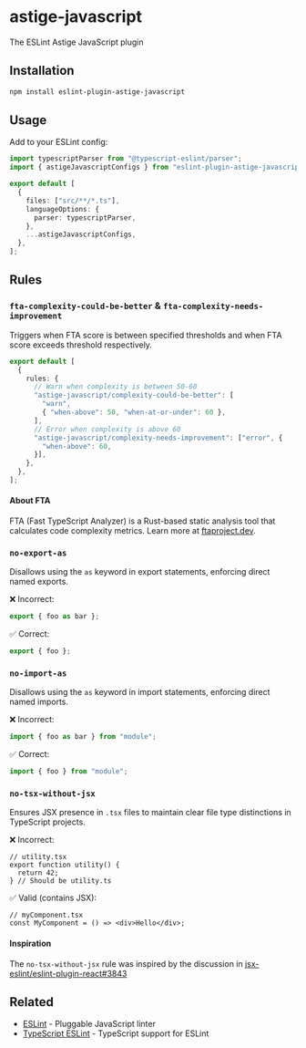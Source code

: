 # astige-javascript

The ESLint Astige JavaScript plugin

## Installation

```bash
npm install eslint-plugin-astige-javascript
```

## Usage

Add to your ESLint config:

```ts
import typescriptParser from "@typescript-eslint/parser";
import { astigeJavascriptConfigs } from "eslint-plugin-astige-javascript";

export default [
  {
    files: ["src/**/*.ts"],
    languageOptions: {
      parser: typescriptParser,
    },
    ...astigeJavascriptConfigs,
  },
];
```

## Rules

### `fta-complexity-could-be-better` & `fta-complexity-needs-improvement`

Triggers when FTA score is between specified thresholds and when FTA score exceeds threshold respectively.

```ts
export default [
  {
    rules: {
      // Warn when complexity is between 50-60
      "astige-javascript/complexity-could-be-better": [
        "warn",
        { "when-above": 50, "when-at-or-under": 60 },
      ],
      // Error when complexity is above 60
      "astige-javascript/complexity-needs-improvement": ["error", {
        "when-above": 60,
      }],
    },
  },
];
```

#### About FTA

FTA (Fast TypeScript Analyzer) is a Rust-based static analysis tool that calculates code complexity metrics. Learn more at [ftaproject.dev](https://ftaproject.dev).

### `no-export-as`

Disallows using the `as` keyword in export statements, enforcing direct named exports.

❌ Incorrect:

```typescript
export { foo as bar };
```

✅ Correct:

```typescript
export { foo };
```

### `no-import-as`

Disallows using the `as` keyword in import statements, enforcing direct named imports.

❌ Incorrect:

```typescript
import { foo as bar } from "module";
```

✅ Correct:

```typescript
import { foo } from "module";
```

### `no-tsx-without-jsx`

Ensures JSX presence in `.tsx` files to maintain clear file type distinctions in TypeScript projects.

❌ Incorrect:

```tsx
// utility.tsx
export function utility() {
  return 42;
} // Should be utility.ts
```

✅ Valid (contains JSX):

```tsx
// myComponent.tsx
const MyComponent = () => <div>Hello</div>;
```

#### Inspiration

The `no-tsx-without-jsx` rule was inspired by the discussion in [jsx-eslint/eslint-plugin-react#3843](https://github.com/jsx-eslint/eslint-plugin-react/issues/3843)

## Related

- [ESLint](https://eslint.org/) - Pluggable JavaScript linter
- [TypeScript ESLint](https://typescript-eslint.io/) - TypeScript support for ESLint
